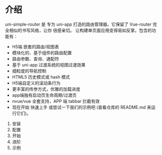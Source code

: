 # 介绍

uni-simple-router 是 专为 uni-app 打造的路由管理器。它保留了 Vue-router 完全相似的书写风格，让你 倍感亲切。 让构建单页面应用变得易如反掌。包含的功能有：

- H5端 嵌套的路由/视图表
- 模块化的、基于组件的路由配置
- 路由参数、查询、通配符
- 基于 uni-app 过渡系统的视图过渡效果
- 细粒度的导航控制
- HTML5 历史模式或 hash 模式
- H5端自定义的滚动条行为
- 更丰富的传参方式，优雅的加载进度
- app端独有启动页生命周期/过渡页
- nvue/vue 全套支持，APP 端 tabbar 拦截有效
- 现在开始 快速上手 或尝试一下我们的示例吧 (查看仓库的 README.md 来运行它们)。

1. 安装
2. 配置
3. 开始
4. 进阶
5. 示例